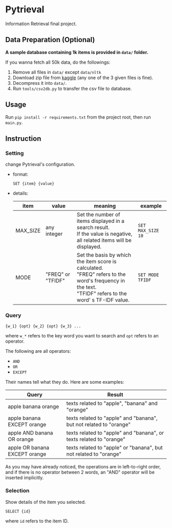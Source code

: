 # Pytrieval

Information Retrieval final project.

## Data Preparation (Optional)

**A sample database containing 1k items is provided in  `data/` folder.** 

If you wanna fetch all 50k data, do the followings:

1. Remove all files in `data/` except `data/nltk`
2. Download zip file from [kaggle](https://www.kaggle.com/snapcrack/all-the-news) (any one of the 3 given files is fine).
3. Decompress it into `data/`.
4. Run `tools/csv2db.py` to transfer the csv file to database.

## Usage

Run `pip install -r requirements.txt` from the project root, then run `main.py`.

## Instruction

### Setting

change Pytrieval's configuration.

+ format: 

  ```SET {item} {value}```

+ details:

  | item     | value             | meaning                                                      | example           |
  | -------- | ----------------- | ------------------------------------------------------------ | ----------------- |
  | MAX_SIZE | any integer       | Set the number of items displayed in a search result.<br>If the value is negative, all related items will be displayed. | `SET MAX_SIZE 10` |
  | MODE     | "FREQ" or "TFIDF" | Set the basis by which the item score is calculated.<br>"FREQ" refers to the word's  frequency in the text.<br>"TFIDF" refers to the word' s TF-IDF value. | `SET MODE TFIDF`  |

### Query

```
{w_1} {opt} {w_2} {opt} {w_3} ...
```

where `w_*` refers to the key word you want to search and `opt` refers to an operator.

The following are all operators:

+ `AND`
+ `OR`
+ `EXCEPT`

Their names tell what they do. Here are some examples: 

| Query                         | Result                                                       |
| ----------------------------- | ------------------------------------------------------------ |
| apple banana orange           | texts related to "apple", "banana" and "orange"              |
| apple banana EXCEPT orange    | texts related to "apple" and "banana", but not related to "orange" |
| apple AND banana OR orange    | texts related to "apple" and "banana", or texts related to "orange" |
| apple OR banana EXCEPT orange | texts related to "apple" or "banana", but not related to "orange" |

As you may have already noticed, the operations are in left-to-right order, and if there is no operator between 2 words, an "AND" operator will be inserted implicitly.

### Selection

Show details of the item you selected.

```SELECT {id}```

where `id` refers to the item ID. 
